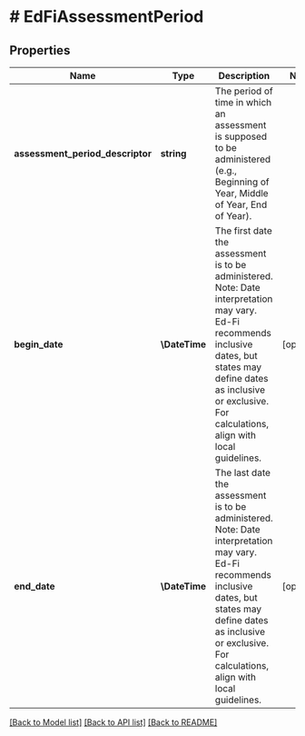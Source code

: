 # # EdFiAssessmentPeriod

## Properties

Name | Type | Description | Notes
------------ | ------------- | ------------- | -------------
**assessment_period_descriptor** | **string** | The period of time in which an assessment is supposed to be administered (e.g., Beginning of Year, Middle of Year, End of Year). |
**begin_date** | **\DateTime** | The first date the assessment is to be administered.  Note: Date interpretation may vary. Ed-Fi recommends inclusive dates, but states may define dates as inclusive or exclusive. For calculations, align with local guidelines. | [optional]
**end_date** | **\DateTime** | The last date the assessment is to be administered.  Note: Date interpretation may vary. Ed-Fi recommends inclusive dates, but states may define dates as inclusive or exclusive. For calculations, align with local guidelines. | [optional]

[[Back to Model list]](../../README.md#models) [[Back to API list]](../../README.md#endpoints) [[Back to README]](../../README.md)
